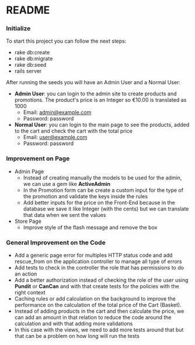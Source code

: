 # README

### Initialize

To start this project you can follow the next steps:
* rake db:create
* rake db:migrate
* rake db:seed
* rails server

After running the seeds you will have an Admin User and a Normal User:
* **Admin User**: you can login to the admin site to create products and promotions. The product's price is an Integer so €10.00 is translated as 1000
  * Email: admin@example.com
  * Password: password
* **Normal User**: you can login to the main page to see the products, added to the cart and check the cart with the total price
  * Email: user@example.com
  * Password: password

### Improvement on Page

* Admin Page
  * Instead of creating manually the models to be used for the admin, we can use a gem like **ActiveAdmin**
  * In the Promotion form can be create a custom input for the type of the promotion and validate the keys inside the rules
  * Add better inputs for the price on the Front-End because in the database we save it like Integer (with the cents) but we can translate that data when we sent the values
* Store Page
  * Improve style of the flash message and remove the box

### General Improvement on the Code

* Add a generic page error for multiples HTTP status code and add rescue_from on the application controller to manage all type of errors
* Add tests to check in the controller the role that has permissions to do an action
* Add a better authorization instead of checking the role of the user using **Pundit** or **CanCan** and with that create tests for the policies with the right context
* Caching rules or add calculation on the background to improve the performance on the calculation of the total price of the Cart (Basket).
* Instead of adding products in the cart and then calculate the price, we can add an amount in that relation to reduce the code around the calculation and with that adding more validations
* In this case with the views, we need to add more tests around that but that can be a problem on how long will run the tests
